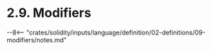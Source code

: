 <!-- This file is generated automatically by infrastructure scripts. Please don't edit by hand. -->

# 2.9. Modifiers

--8<-- "crates/solidity/inputs/language/definition/02-definitions/09-modifiers/notes.md"
